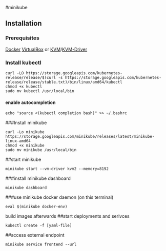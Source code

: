 #minikube
## Installation
### Prerequisites
[Docker](https://docs.docker.com/install/linux/docker-ce/ubuntu/)
[VirtualBox](https://help.ubuntu.com/community/VirtualBox) or [KVM](https://help.ubuntu.com/community/KVM/Installation)/[KVM-Driver](https://github.com/kubernetes/minikube/blob/master/docs/drivers.md#kvm2-driver)
### Install kubectl
```
curl -LO https://storage.googleapis.com/kubernetes-release/release/$(curl -s https://storage.googleapis.com/kubernetes-release/release/stable.txt)/bin/linux/amd64/kubectl
chmod +x kubectl
sudo mv kubectl /usr/local/bin
```
#### enable autocompletion
```
echo "source <(kubectl completion bash)" >> ~/.bashrc
```
###Install minikube
```
curl -Lo minikube https://storage.googleapis.com/minikube/releases/latest/minikube-linux-amd64
chmod +x minikube
sudo mv minikube /usr/local/bin
```

##start minikube
```
minikube start --vm-driver kvm2 --memory=8192
```
###install minikube dashboard
```
minikube dashboard
```
###use minikube docker daemon (on this terminal)
```
eval $(minikube docker-env)
```
build images afterwards
##start deployments and serivces
```
kubectl create -f [yaml-file]
```

##access external endpoint
```
minikube service frontend --url
```
